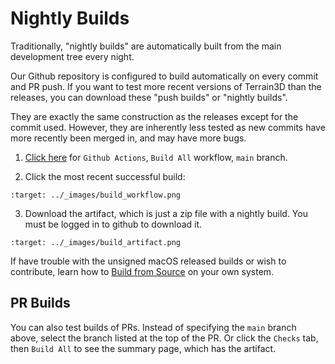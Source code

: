 Nightly Builds
====================

Traditionally, "nightly builds" are automatically built from the main development tree every night. 

Our Github repository is configured to build automatically on every commit and PR push. If you want to test more recent versions of Terrain3D than the releases, you can download these "push builds" or "nightly builds". 

They are exactly the same construction as the releases except for the commit used. However, they are inherently less tested as new commits have more recently been merged in, and may have more bugs.

1. [Click here](https://github.com/TokisanGames/Terrain3D/actions/workflows/build.yml?query=branch%3Amain) for `Github Actions`, `Build All` workflow, `main` branch.

2. Click the most recent successful build:

```{image} images/build_workflow.png
:target: ../_images/build_workflow.png
```

3. Download the artifact, which is just a zip file with a nightly build. You must be logged in to github to download it.

```{image} images/build_artifact.png
:target: ../_images/build_artifact.png
```

If have trouble with the unsigned macOS released builds or wish to contribute, learn how to [Build from Source](building_from_source.md) on your own system.


## PR Builds

You can also test builds of PRs. Instead of specifying the `main` branch above, select the branch listed at the top of the PR. Or click the `Checks` tab, then `Build All` to see the summary page, which has the artifact.
